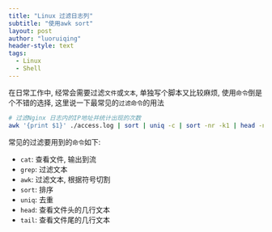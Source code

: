 ```yaml
---
title: "Linux 过滤日志列"
subtitle: "使用awk sort"
layout: post
author: "luoruiqing"
header-style: text
tags:
  - Linux
  - Shell
---
```


在日常工作中, 经常会需要过滤`文件`或`文本`, 单独写个脚本又比较麻烦, 使用`命令`倒是个不错的选择, 这里说一下最常见的`过滤命令`的用法

```sh
# 过滤Nginx 日志内的IP地址并统计出现的次数
awk '{print $1}' ./access.log | sort | uniq -c | sort -nr -k1 | head -n 10
```

常见的过滤要用到的`命令`如下:
- `cat`: 查看文件, 输出到流
- `grep`: 过滤文本
- `awk`: 过滤文本, 根据符号切割
- `sort`: 排序
- `uniq`: 去重
- `head`: 查看文件头的几行文本
- `tail`: 查看文件尾的几行文本